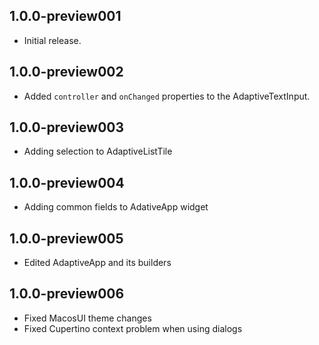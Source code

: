 ## 1.0.0-preview001

* Initial release.

## 1.0.0-preview002

* Added `controller` and `onChanged` properties to the AdaptiveTextInput.

## 1.0.0-preview003

* Adding selection to AdaptiveListTile

## 1.0.0-preview004

* Adding common fields to AdativeApp widget

## 1.0.0-preview005

* Edited AdaptiveApp and its builders

## 1.0.0-preview006

* Fixed MacosUI theme changes
* Fixed Cupertino context problem when using dialogs
